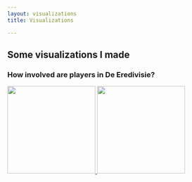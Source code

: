 ```yaml
---
layout: visualizations
title: Visualizations

---
```

## Some visualizations I made

### How involved are players in De Eredivisie?
<a href="https://raw.githubusercontent.com/RobinKoetsier/robinkoetsier.github.io/master/assets/img/visualizations/belangrijk.png">
<img src="https://raw.githubusercontent.com/RobinKoetsier/robinkoetsier.github.io/master/assets/img/visualizations/belangrijk.png"
     style="width:200px"
     style="padding:15px"
     style="border: 1px solid #ddd"
     style= "border-radius: 4px;">
</a><a href="https://raw.githubusercontent.com/RobinKoetsier/robinkoetsier.github.io/master/assets/img/visualizations/xGChain.png">
<img src="https://raw.githubusercontent.com/RobinKoetsier/robinkoetsier.github.io/master/assets/img/visualizations/xGChain.png"
     style="width:200px">
</a>










